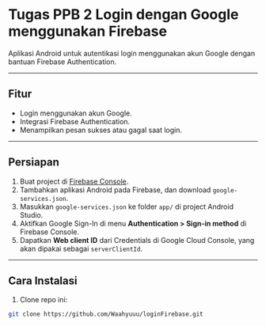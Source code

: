 # Tugas PPB 2 Login dengan Google menggunakan Firebase

Aplikasi Android untuk autentikasi login menggunakan akun Google dengan bantuan Firebase Authentication.

---

## Fitur

- Login menggunakan akun Google.
- Integrasi Firebase Authentication.
- Menampilkan pesan sukses atau gagal saat login.

---

## Persiapan

1. Buat project di [Firebase Console](https://console.firebase.google.com/).
2. Tambahkan aplikasi Android pada Firebase, dan download `google-services.json`.
3. Masukkan `google-services.json` ke folder `app/` di project Android Studio.
4. Aktifkan Google Sign-In di menu **Authentication > Sign-in method** di Firebase Console.
5. Dapatkan **Web client ID** dari Credentials di Google Cloud Console, yang akan dipakai sebagai `serverClientId`.

---

## Cara Instalasi

1. Clone repo ini:

```bash
git clone https://github.com/Waahyuuu/loginFirebase.git

